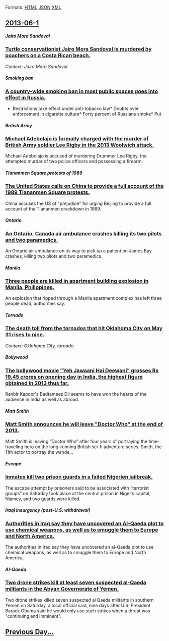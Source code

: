 
Formats: [HTML](2013/06/1/index.html)  [JSON](2013/06/1/index.json)  [XML](2013/06/1/index.xml)  

## [2013-06-1](/news/2013/06/1/index.md)

##### Jairo Mora Sandoval
### [Turtle conservationist Jairo Mora Sandoval is murdered by poachers on a Costa Rican beach. ](/news/2013/06/1/turtle-conservationist-jairo-mora-sandoval-is-murdered-by-poachers-on-a-costa-rican-beach.md)
_Context: Jairo Mora Sandoval_

##### Smoking ban
### [A country-wide smoking ban in most public spaces goes into effect in Russia. ](/news/2013/06/1/a-country-wide-smoking-ban-in-most-public-spaces-goes-into-effect-in-russia.md)
* Restrictions take effect under anti-tobacco law* Doubts over enforcement in cigarette culture* Forty percent of Russians smoke* Put

##### British Army
### [Michael Adebolajo is formally charged with the murder of British Army soldier Lee Rigby in the 2013 Woolwich attack. ](/news/2013/06/1/michael-adebolajo-is-formally-charged-with-the-murder-of-british-army-soldier-lee-rigby-in-the-2013-woolwich-attack.md)
Michael Adebolajo is accused of murdering Drummer Lee Rigby, the attempted murder of two police officers and possessing a firearm.

##### Tiananmen Square protests of 1989
### [The United States calls on China to provide a full account of the 1989 Tiananmen Square protests.](/news/2013/06/1/the-united-states-calls-on-china-to-provide-a-full-account-of-the-1989-tiananmen-square-protests.md)
China accuses the US of &quot;prejudice&quot; for urging Beijing to provide a full account of the Tiananmen crackdown in 1989.

##### Ontario
### [An Ontario, Canada air ambulance crashes killing its two pilots and two paramedics. ](/news/2013/06/1/an-ontario-canada-air-ambulance-crashes-killing-its-two-pilots-and-two-paramedics.md)
An Ontario air ambulance on its way to pick up a patient on James Bay crashes, killing two pilots and two paramedics.

##### Manila
### [Three people are killed in apartment building explosion in Manila, Philippines. ](/news/2013/06/1/three-people-are-killed-in-apartment-building-explosion-in-manila-philippines.md)
An explosion that ripped through a Manila apartment complex has left three people dead, authorities say.

##### Tornado
### [The death toll from the tornados that hit Oklahoma City on May 31 rises to nine. ](/news/2013/06/1/the-death-toll-from-the-tornados-that-hit-oklahoma-city-on-may-31-rises-to-nine.md)
_Context: Oklahoma City, tornado_

##### Bollywood
### [The bollywood movie "Yeh Jawaani Hai Deewani" grosses Rs 19.45 crores on opening day in India, the highest figure obtained in 2013 thus far. ](/news/2013/06/1/the-bollywood-movie-yeh-jawaani-hai-deewani-grosses-rs-19-45-crores-on-opening-day-in-india-the-highest-figure-obtained-in-2013-thus-far.md)
Ranbir Kapoor&#039;s Badtameez Dil seems to have won the hearts of the audience in India as well as abroad.

##### Matt Smith
### [Matt Smith announces he will leave "Doctor Who" at the end of 2013. ](/news/2013/06/1/matt-smith-announces-he-will-leave-doctor-who-at-the-end-of-2013.md)
Matt Smith is leaving &#8220;Doctor Who&#8221; after four years of portraying the time-traveling hero on the long-running British sci-fi adventure series. Smith, the 11th actor to portray the wande…

##### Escape
### [Inmates kill two prison guards in a failed Nigerien jailbreak. ](/news/2013/06/1/inmates-kill-two-prison-guards-in-a-failed-nigerien-jailbreak.md)
The escape attempt by prisoners said to be associated with &#8220;terrorist groups&#8221; on Saturday took place at the central prison in Niger&#8217;s capital, Niamey, and two guards were killed.

##### Iraqi insurgency (post-U.S. withdrawal)
### [Authorities in Iraq say they have uncovered an Al-Qaeda plot to use chemical weapons, as well as to smuggle them to Europe and North America. ](/news/2013/06/1/authorities-in-iraq-say-they-have-uncovered-an-al-qaeda-plot-to-use-chemical-weapons-as-well-as-to-smuggle-them-to-europe-and-north-america.md)
The authorities in Iraq say they have uncovered an al-Qaeda plot to use chemical weapons, as well as to smuggle them to Europe and North America.

##### Al-Qaeda
### [Two drone strikes kill at least seven suspected al-Qaeda militants in the Abyan Governorate of Yemen. ](/news/2013/06/1/two-drone-strikes-kill-at-least-seven-suspected-al-qaeda-militants-in-the-abyan-governorate-of-yemen.md)
Two drone strikes killed seven suspected al Qaeda militants in southern Yemen on Saturday, a local official said, nine days after U.S. President Barack Obama said he would only use such strikes when a threat was &quot;continuing and imminent&quot;.

## [Previous Day...](/news/2013/05/31/index.md)

